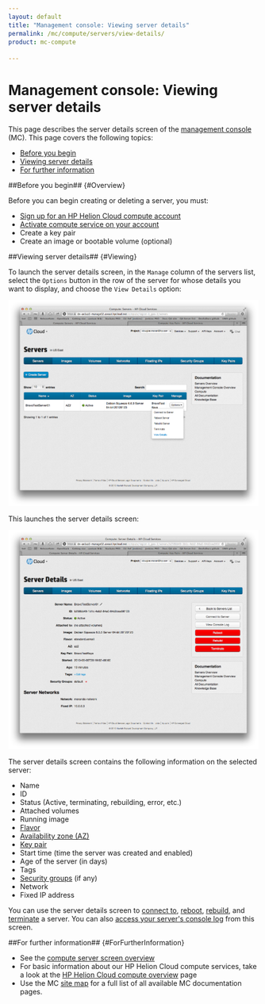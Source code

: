 ```yaml
---
layout: default
title: "Management console: Viewing server details"
permalink: /mc/compute/servers/view-details/
product: mc-compute

---
```

# Management console: Viewing server details

This page describes the server details screen of the [management console](/mc/) (MC).  This page covers the following topics:

* [Before you begin](#Overview)
* [Viewing server details](#Viewing)
* [For further information](#ForFurtherInformation)

##Before you begin## {#Overview}

Before you can begin creating or deleting a server, you must:

* [Sign up for an HP Helion Cloud compute account](https://horizon.hpcloud.com/register)
* [Activate compute service on your account](https://horizon.hpcloud.com/landing/)
* Create a key pair
* Create an image or bootable volume (optional)

<!-- Need to link to the images pages for the last item -->


##Viewing server details## {#Viewing}

To launch the server details screen, in the `Manage` column of the servers list, select the `Options` button in the row of the server for whose details you want to display, and choose the `View Details` option: 

<img src="media/server-viewing.png" width="580" alt="" />

This launches the server details screen:

<img src="media/server-details.png" width="580" alt="" />

The server details screen contains the following information on the selected server:

* Name
* ID
* Status (Active, terminating, rebuilding, error, etc.)
* Attached volumes
* Running image
* [Flavor](/glossary#Flavor/)
* [Availability zone (AZ)](/glossary#AvailabilityZone)
* [Key pair](/glossary#KeyPair)
* Start time (time the server was created and enabled)
* Age of the server (in days)
* Tags
* [Security groups](/glossary#SecurityGroup) (if any)
* Network
* Fixed IP address

You can use the server details screen to [connect to](/mc/compute/servers/manage#Connecting), [reboot](/mc/compute/servers/manage#Rebooting), [rebuild](/mc/compute/servers/manage#Rebuilding), and [terminate](/mc/compute/servers/manage#Terminating) a server.  You can also [access your server's console log](/mc/compute/servers/manage#ViewConsole) from this screen.


##For further information## {#ForFurtherInformation}

* See the [compute server screen overview](/mc/compute/servers)
* For basic information about our HP Helion Cloud compute services, take a look at the [HP Helion Cloud compute overview](/compute/) page
* Use the MC [site map](/mc/sitemap) for a full list of all available MC documentation pages.
